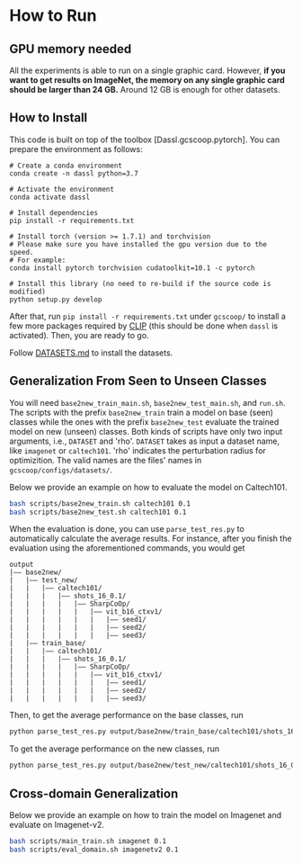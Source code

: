 # How to Run

## GPU memory needed

All the experiments is able to run on a single graphic card. However, **if you want to get results on ImageNet, the memory on any single graphic card should be larger than 24 GB.** Around 12 GB is enough for other datasets. 


## How to Install
This code is built on top of the toolbox [Dassl.gcscoop.pytorch]. You can prepare the environment as follows:

```
# Create a conda environment
conda create -n dassl python=3.7

# Activate the environment
conda activate dassl

# Install dependencies
pip install -r requirements.txt

# Install torch (version >= 1.7.1) and torchvision
# Please make sure you have installed the gpu version due to the speed.
# For example:
conda install pytorch torchvision cudatoolkit=10.1 -c pytorch

# Install this library (no need to re-build if the source code is modified)
python setup.py develop
```

After that, run `pip install -r requirements.txt` under `gcscoop/` to install a few more packages required by [CLIP](https://github.com/openai/CLIP) (this should be done when `dassl` is activated). Then, you are ready to go.

Follow [DATASETS.md](DATASETS.md) to install the datasets.


## Generalization From Seen to Unseen Classes

You will need `base2new_train_main.sh`, `base2new_test_main.sh`, and `run.sh`. The scripts with the prefix `base2new_train` train a model on base (seen) classes while the ones with the prefix `base2new_test` evaluate the trained model on new (unseen) classes. Both kinds of scripts have only two input arguments, i.e., `DATASET` and 'rho'. `DATASET` takes as input a dataset name, like `imagenet` or `caltech101`. 'rho' indicates the perturbation radius for optimizition. The valid names are the files' names in `gcscoop/configs/datasets/`.

Below we provide an example on how to evaluate the model on Caltech101.

```bash
bash scripts/base2new_train.sh caltech101 0.1
bash scripts/base2new_test.sh caltech101 0.1
```

When the evaluation is done, you can use `parse_test_res.py` to automatically calculate the average results. For instance, after you finish the evaluation using the aforementioned commands, you would get

```
output
|–– base2new/
|   |–– test_new/
|   |   |–– caltech101/
|   |   |   |–– shots_16_0.1/
|   |   |   |   |–– SharpCoOp/
|   |   |   |   |   |–– vit_b16_ctxv1/
|   |   |   |   |   |   |–– seed1/
|   |   |   |   |   |   |–– seed2/
|   |   |   |   |   |   |–– seed3/
|   |–– train_base/
|   |   |–– caltech101/
|   |   |   |–– shots_16_0.1/
|   |   |   |   |–– SharpCoOp/
|   |   |   |   |   |–– vit_b16_ctxv1/
|   |   |   |   |   |   |–– seed1/
|   |   |   |   |   |   |–– seed2/
|   |   |   |   |   |   |–– seed3/
```

Then, to get the average performance on the base classes, run

```bash
python parse_test_res.py output/base2new/train_base/caltech101/shots_16_0.1/SharpCoOp/vit_b16_ctxv1
```

To get the average performance on the new classes, run

```bash
python parse_test_res.py output/base2new/test_new/caltech101/shots_16_0.1/SharpCoOp/vit_b16_ctxv1 --test-log
```

## Cross-domain Generalization
Below we provide an example on how to train the model on Imagenet and evaluate on Imagenet-v2.

```bash
bash scripts/main_train.sh imagenet 0.1
bash scripts/eval_domain.sh imagenetv2 0.1
```

